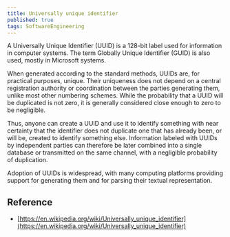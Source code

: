```yaml
---
title: Universally unique identifier
published: true
tags: SoftwareEngineering
---
```


A Universally Unique Identifier (UUID) is a 128-bit label used for information
in computer systems. The term Globally Unique Identifier (GUID) is also used,
mostly in Microsoft systems.

When generated according to the standard methods, UUIDs are, for practical
purposes, unique. Their uniqueness does not depend on a central registration
authority or coordination between the parties generating them, unlike most other
numbering schemes. While the probability that a UUID will be duplicated is not
zero, it is generally considered close enough to zero to be negligible.

Thus, anyone can create a UUID and use it to identify something with near
certainty that the identifier does not duplicate one that has already been, or
will be, created to identify something else. Information labeled with UUIDs by
independent parties can therefore be later combined into a single database or
transmitted on the same channel, with a negligible probability of duplication.

Adoption of UUIDs is widespread, with many computing platforms providing support
for generating them and for parsing their textual representation.

## Reference

- [https://en.wikipedia.org/wiki/Universally_unique_identifier](https://en.wikipedia.org/wiki/Universally_unique_identifier)

